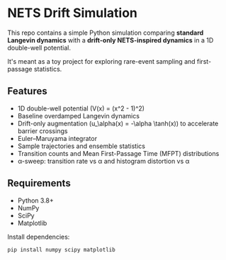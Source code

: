 # NETS Drift Simulation

This repo contains a simple Python simulation comparing **standard Langevin dynamics** with a **drift-only NETS-inspired dynamics** in a 1D double-well potential.  

It's meant as a toy project for exploring rare-event sampling and first-passage statistics.  

## Features

- 1D double-well potential \(V(x) = (x^2 - 1)^2\)
- Baseline overdamped Langevin dynamics
- Drift-only augmentation \(u_\alpha(x) = -\alpha \tanh(x)\) to accelerate barrier crossings
- Euler–Maruyama integrator
- Sample trajectories and ensemble statistics
- Transition counts and Mean First-Passage Time (MFPT) distributions
- α-sweep: transition rate vs α and histogram distortion vs α

## Requirements

- Python 3.8+
- NumPy
- SciPy
- Matplotlib

Install dependencies:

```bash
pip install numpy scipy matplotlib
